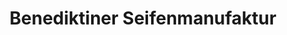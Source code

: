 ---
title: "Benediktiner Seifenmanufaktur"
url: /seefeld-in-tirol/benediktiner-seifenmanufaktur/
shop: Andenken
---